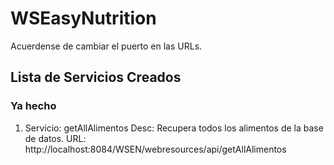 # WSEasyNutrition

Acuerdense de cambiar el puerto en las URLs.


## Lista de Servicios Creados
### Ya hecho

1. Servicio: getAllAlimentos
   Desc: Recupera todos los alimentos de la base de datos.
   URL: http://localhost:8084/WSEN/webresources/api/getAllAlimentos
